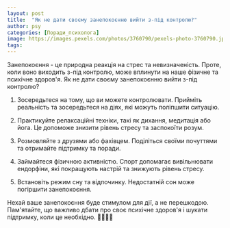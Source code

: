 ```yaml
---
layout: post
title:  "Як не дати своєму занепокоєнню вийти з-під контролю?"
author: psy
categories: [Поради_психолога]
image: https://images.pexels.com/photos/3760790/pexels-photo-3760790.jpeg?auto=compress&cs=tinysrgb&fit=crop&h=627&w=1200
tags: 
---
```


Занепокоєння - це природна реакція на стрес та невизначеність. Проте, коли воно виходить з-під контролю, може вплинути на наше фізичне та психічне здоров'я. Як не дати своєму занепокоєнню вийти з-під контролю?

1. Зосередьтеся на тому, що ви можете контролювати. Прийміть реальність та зосередьтеся на діях, які можуть поліпшити ситуацію.

2. Практикуйте релаксаційні техніки, такі як дихання, медитація або йога. Це допоможе знизити рівень стресу та заспокоїти розум.

3. Розмовляйте з друзями або фахівцем. Поділіться своїми почуттями та отримайте підтримку та поради.

4. Займайтеся фізичною активністю. Спорт допомагає вивільнювати ендорфіни, які покращують настрій та знижують рівень стресу.

5. Встановіть режим сну та відпочинку. Недостатній сон може погіршити занепокоєння.

Нехай ваше занепокоєння буде стимулом для дії, а не перешкодою. Пам'ятайте, що важливо дбати про своє психічне здоров'я і шукати підтримку, коли це необхідно. 🌿🧘‍♂️🌸



